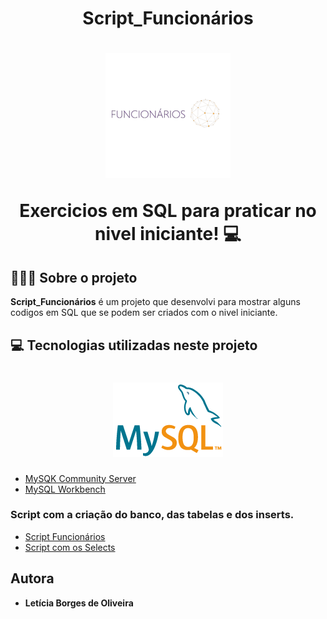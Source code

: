 <h1 align="center"> Script_Funcionários </h1>

<h1 align="center">
    <img src="Logo%20Funcionarios.jpg">
    <p>Exercicios em SQL para praticar no nivel iniciante! 💻</p>
</h1>

## 👩🏽‍💻 Sobre o projeto

**Script_Funcionários** é um projeto que desenvolvi para mostrar alguns codigos em SQL que se podem ser criados com o nivel iniciante.

## 💻 Tecnologias utilizadas neste projeto 
<h1 align="center">
    <img src="Logo Mysql.png">
</h1>

- [MySQK Community Server](https://dev.mysql.com/downloads/installer/)
- [MySQL Workbench](https://dev.mysql.com/downloads/workbench/)

### Script com a criação do banco, das tabelas e dos inserts.
- [Script Funcionários](Script%20Funcionarios.sql)
- [Script com os Selects](Script%20Select%20Funcionarios.sql)



## Autora
* **Letícia Borges de Oliveira**

